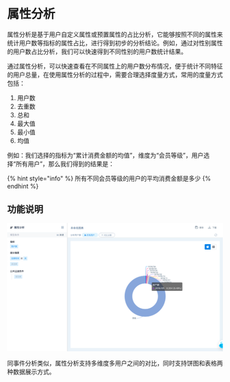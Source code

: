 # 属性分析

属性分析是基于用户自定义属性或预置属性的占比分析，它能够按照不同的属性来统计用户数等指标的属性占比，进行得到初步的分析结论。例如，通过对性别属性的用户数占比分析，我们可以快速得到不同性别的用户数统计结果。

通过属性分析，可以快速查看在不同属性上的用户数分布情况，便于统计不同特征的用户总量，在使用属性分析的过程中，需要合理选择度量方式，常用的度量方式包括：

1. 用户数
2. 去重数
3. 总和
4. 最大值
5. 最小值
6. 均值

例如：我们选择的指标为“累计消费金额的均值”，维度为“会员等级”，用户选择“所有用户”，那么我们得到的结果是：

{% hint style="info" %}
所有不同会员等级的用户的平均消费金额是多少
{% endhint %}

## 功能说明

![&#x5206;&#x6790;-&#x5C5E;&#x6027;&#x5206;&#x6790;](../../.gitbook/assets/image%20%2822%29.png)

同事件分析类似，属性分析支持多维度多用户之间的对比，同时支持饼图和表格两种数据展示方式。



